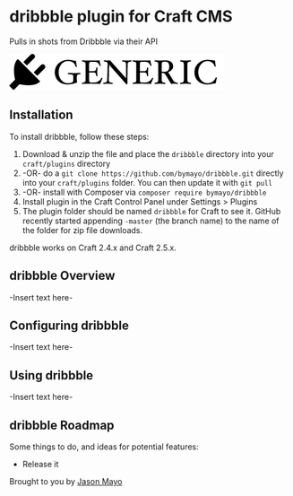 # dribbble plugin for Craft CMS

Pulls in shots from Dribbble via their API

![Screenshot](resources/screenshots/plugin_logo.png)

## Installation

To install dribbble, follow these steps:

1. Download & unzip the file and place the `dribbble` directory into your `craft/plugins` directory
2.  -OR- do a `git clone https://github.com/bymayo/dribbble.git` directly into your `craft/plugins` folder.  You can then update it with `git pull`
3.  -OR- install with Composer via `composer require bymayo/dribbble`
4. Install plugin in the Craft Control Panel under Settings > Plugins
5. The plugin folder should be named `dribbble` for Craft to see it.  GitHub recently started appending `-master` (the branch name) to the name of the folder for zip file downloads.

dribbble works on Craft 2.4.x and Craft 2.5.x.

## dribbble Overview

-Insert text here-

## Configuring dribbble

-Insert text here-

## Using dribbble

-Insert text here-

## dribbble Roadmap

Some things to do, and ideas for potential features:

* Release it

Brought to you by [Jason Mayo](bymayo.co.uk)
